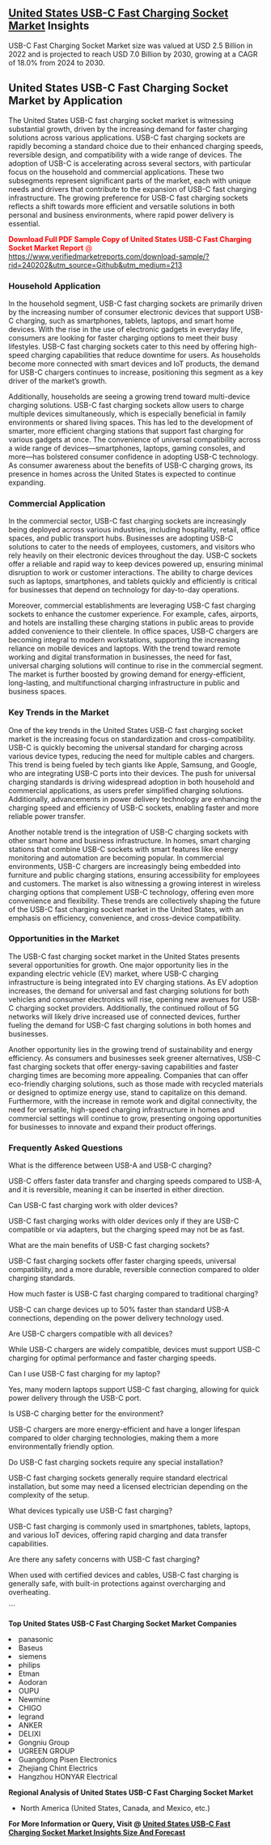 <h2><a href="https://www.verifiedmarketreports.com/download-sample/?rid=240202&amp;utm_source=Github&amp;utm_medium=213" target="_blank">United States USB-C Fast Charging Socket Market</a> Insights</h2><p>USB-C Fast Charging Socket Market size was valued at USD 2.5 Billion in 2022 and is projected to reach USD 7.0 Billion by 2030, growing at a CAGR of 18.0% from 2024 to 2030.</p><p><h2>United States USB-C Fast Charging Socket Market by Application</h2><p>The United States USB-C fast charging socket market is witnessing substantial growth, driven by the increasing demand for faster charging solutions across various applications. USB-C fast charging sockets are rapidly becoming a standard choice due to their enhanced charging speeds, reversible design, and compatibility with a wide range of devices. The adoption of USB-C is accelerating across several sectors, with particular focus on the household and commercial applications. These two subsegments represent significant parts of the market, each with unique needs and drivers that contribute to the expansion of USB-C fast charging infrastructure. The growing preference for USB-C fast charging sockets reflects a shift towards more efficient and versatile solutions in both personal and business environments, where rapid power delivery is essential.<p><span class=""><span style="color: #ff0000;"><strong>Download Full PDF Sample Copy of United States USB-C Fast Charging Socket Market Report</strong> @ </span><a href="https://www.verifiedmarketreports.com/download-sample/?rid=240202&amp;utm_source=Github&amp;utm_medium=213" target="_blank">https://www.verifiedmarketreports.com/download-sample/?rid=240202&amp;utm_source=Github&amp;utm_medium=213</a></span></p><h3>Household Application</h3><p>In the household segment, USB-C fast charging sockets are primarily driven by the increasing number of consumer electronic devices that support USB-C charging, such as smartphones, tablets, laptops, and smart home devices. With the rise in the use of electronic gadgets in everyday life, consumers are looking for faster charging options to meet their busy lifestyles. USB-C fast charging sockets cater to this need by offering high-speed charging capabilities that reduce downtime for users. As households become more connected with smart devices and IoT products, the demand for USB-C chargers continues to increase, positioning this segment as a key driver of the market’s growth.</p><p>Additionally, households are seeing a growing trend toward multi-device charging solutions. USB-C fast charging sockets allow users to charge multiple devices simultaneously, which is especially beneficial in family environments or shared living spaces. This has led to the development of smarter, more efficient charging stations that support fast charging for various gadgets at once. The convenience of universal compatibility across a wide range of devices—smartphones, laptops, gaming consoles, and more—has bolstered consumer confidence in adopting USB-C technology. As consumer awareness about the benefits of USB-C charging grows, its presence in homes across the United States is expected to continue expanding.</p><h3>Commercial Application</h3><p>In the commercial sector, USB-C fast charging sockets are increasingly being deployed across various industries, including hospitality, retail, office spaces, and public transport hubs. Businesses are adopting USB-C solutions to cater to the needs of employees, customers, and visitors who rely heavily on their electronic devices throughout the day. USB-C sockets offer a reliable and rapid way to keep devices powered up, ensuring minimal disruption to work or customer interactions. The ability to charge devices such as laptops, smartphones, and tablets quickly and efficiently is critical for businesses that depend on technology for day-to-day operations.</p><p>Moreover, commercial establishments are leveraging USB-C fast charging sockets to enhance the customer experience. For example, cafes, airports, and hotels are installing these charging stations in public areas to provide added convenience to their clientele. In office spaces, USB-C chargers are becoming integral to modern workstations, supporting the increasing reliance on mobile devices and laptops. With the trend toward remote working and digital transformation in businesses, the need for fast, universal charging solutions will continue to rise in the commercial segment. The market is further boosted by growing demand for energy-efficient, long-lasting, and multifunctional charging infrastructure in public and business spaces.</p><h3>Key Trends in the Market</h3><p>One of the key trends in the United States USB-C fast charging socket market is the increasing focus on standardization and cross-compatibility. USB-C is quickly becoming the universal standard for charging across various device types, reducing the need for multiple cables and chargers. This trend is being fueled by tech giants like Apple, Samsung, and Google, who are integrating USB-C ports into their devices. The push for universal charging standards is driving widespread adoption in both household and commercial applications, as users prefer simplified charging solutions. Additionally, advancements in power delivery technology are enhancing the charging speed and efficiency of USB-C sockets, enabling faster and more reliable power transfer.</p><p>Another notable trend is the integration of USB-C charging sockets with other smart home and business infrastructure. In homes, smart charging stations that combine USB-C sockets with smart features like energy monitoring and automation are becoming popular. In commercial environments, USB-C chargers are increasingly being embedded into furniture and public charging stations, ensuring accessibility for employees and customers. The market is also witnessing a growing interest in wireless charging options that complement USB-C technology, offering even more convenience and flexibility. These trends are collectively shaping the future of the USB-C fast charging socket market in the United States, with an emphasis on efficiency, convenience, and cross-device compatibility.</p><h3>Opportunities in the Market</h3><p>The USB-C fast charging socket market in the United States presents several opportunities for growth. One major opportunity lies in the expanding electric vehicle (EV) market, where USB-C charging infrastructure is being integrated into EV charging stations. As EV adoption increases, the demand for universal and fast charging solutions for both vehicles and consumer electronics will rise, opening new avenues for USB-C charging socket providers. Additionally, the continued rollout of 5G networks will likely drive increased use of connected devices, further fueling the demand for USB-C fast charging solutions in both homes and businesses.</p><p>Another opportunity lies in the growing trend of sustainability and energy efficiency. As consumers and businesses seek greener alternatives, USB-C fast charging sockets that offer energy-saving capabilities and faster charging times are becoming more appealing. Companies that can offer eco-friendly charging solutions, such as those made with recycled materials or designed to optimize energy use, stand to capitalize on this demand. Furthermore, with the increase in remote work and digital connectivity, the need for versatile, high-speed charging infrastructure in homes and commercial settings will continue to grow, presenting ongoing opportunities for businesses to innovate and expand their product offerings.</p><h3>Frequently Asked Questions</h3><p>What is the difference between USB-A and USB-C charging?</p><p>USB-C offers faster data transfer and charging speeds compared to USB-A, and it is reversible, meaning it can be inserted in either direction.</p><p>Can USB-C fast charging work with older devices?</p><p>USB-C fast charging works with older devices only if they are USB-C compatible or via adapters, but the charging speed may not be as fast.</p><p>What are the main benefits of USB-C fast charging sockets?</p><p>USB-C fast charging sockets offer faster charging speeds, universal compatibility, and a more durable, reversible connection compared to older charging standards.</p><p>How much faster is USB-C fast charging compared to traditional charging?</p><p>USB-C can charge devices up to 50% faster than standard USB-A connections, depending on the power delivery technology used.</p><p>Are USB-C chargers compatible with all devices?</p><p>While USB-C chargers are widely compatible, devices must support USB-C charging for optimal performance and faster charging speeds.</p><p>Can I use USB-C fast charging for my laptop?</p><p>Yes, many modern laptops support USB-C fast charging, allowing for quick power delivery through the USB-C port.</p><p>Is USB-C charging better for the environment?</p><p>USB-C chargers are more energy-efficient and have a longer lifespan compared to older charging technologies, making them a more environmentally friendly option.</p><p>Do USB-C fast charging sockets require any special installation?</p><p>USB-C fast charging sockets generally require standard electrical installation, but some may need a licensed electrician depending on the complexity of the setup.</p><p>What devices typically use USB-C fast charging?</p><p>USB-C fast charging is commonly used in smartphones, tablets, laptops, and various IoT devices, offering rapid charging and data transfer capabilities.</p><p>Are there any safety concerns with USB-C fast charging?</p><p>When used with certified devices and cables, USB-C fast charging is generally safe, with built-in protections against overcharging and overheating.</p>```</p><p><strong>Top United States USB-C Fast Charging Socket Market Companies</strong></p><div data-test-id=""><p><li>panasonic</li><li> Baseus</li><li> siemens</li><li> philips</li><li> Etman</li><li> Aodoran</li><li> OUPU</li><li> Newmine</li><li> CHIGO</li><li> legrand</li><li> ANKER</li><li> DELIXI</li><li> Gongniu Group</li><li> UGREEN GROUP</li><li> Guangdong Pisen Electronics</li><li> Zhejiang Chint Electrics</li><li> Hangzhou HONYAR Electrical</li></p><div><strong>Regional Analysis of&nbsp;United States USB-C Fast Charging Socket Market</strong></div><ul><li dir="ltr"><p dir="ltr">North America&nbsp;(United States, Canada, and Mexico, etc.)</p></li></ul><p><strong>For More Information or Query, Visit @&nbsp;</strong><strong><a href="https://www.verifiedmarketreports.com/product/usb-c-fast-charging-socket-market/?utm_source=Github&amp;utm_medium=213" target="_blank">United States USB-C Fast Charging Socket Market Insights Size And Forecast</a></strong></p></div>
